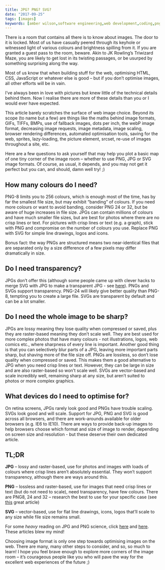 ```yaml
---
title: JPG? PNG? SVG?
date: "2017-09-25"
tags: [images]
keywords: [amber wilson,software engineering,web development,coding,png,svg,jpg, image format, image formats]
---
```


There is a room that contains all there is to know about images. The door to it is locked. Most of us have casually peered through its keyhole or witnessed light of various colours and brightness spilling from it. If you are granted a guest pass to the room, beware. Akin to JK Rowling’s Triwizard Maze, you are likely to get lost in its twisting passages, or be usurped by something surprising along the way.

Most of us know that when building stuff for the web, optimising HTML, CSS, JavaScript or whatever else is good – but if you don’t optimise images, all other efforts will be in vain.

I’ve always been in love with pictures but knew little of the technical details behind them. Now I realise there are more of these details than you or I would ever have expected.

This article barely scratches the surface of web image choice. Beyond its scope (to name but a few) are things like the maths behind image formats, GIFs, TIFFs, BMPs, use of fallback images, dots per inch, the webP image format, decreasing image requests, image metadata, image scaling, browser rendering differences, automated optimisation tools, saving for the web, sprites, lazy-loading, the picture element, srcset, re-use of images throughout a site, etc.

Here are a few questions to ask yourself that may help you plot a basic map of one tiny corner of the image room – whether to use PNG, JPG or SVG image formats. Of course, as usual, it depends, and you may not get it perfect but you can, and should, damn well try! ;)

## How many colours do I need?

PNG-8 limits you to 256 colours, which is enough most of the time, has by far the smallest file size, but may exhibit “banding” of colours. If you need more colours or want to avoid banding, consider PNG 24 or 32, but be aware of huge increases in file size. JPGs can contain millions of colours and have much smaller file sizes, but are best for photos where there are no crisp lines or text. For pictures with crisp lines or text (e.g. a graph), stick with PNG and compromise on the number of colours you use. Replace PNG with SVG for simple line drawings, logos and icons.

Bonus fact: the way PNGs are structured means two near-identical files that are separated only by a size difference of a few pixels may differ dramatically in size.

## Do I need transparency?

JPGs don’t offer this (although some people came up with clever hacks to merge SVG with JPG to make a transparent JPG - see [here](https://css-tricks.com/transparent-jpg-svg/)). PNGs and SVGs support transparency. PNG-24 will likely give better quality than PNG-8, tempting you to create a large file. SVGs are transparent by default and can be a lot smaller.

## Do I need the whole image to be sharp?

JPGs are lossy meaning they lose quality when compressed or saved, plus they are raster-based meaning they don’t scale well. They are best used for more complex photos that have many colours - not illustrations, logos, web comics etc., where sharpness of every line is important. Another good thing is that you can selectively blur parts of a JPG, leaving more important parts sharp, but shaving more of the file size off. PNGs are lossless, so don’t lose quality when compressed or saved. This makes them a good alternative to JPG when you need crisp lines or text. However, they can be large in size and are also raster-based so won’t scale well. SVGs are vector-based and scale incredibly well, remaining sharp at any size, but aren’t suited to photos or more complex graphics.

## What devices do I need to optimise for?

On retina screens, JPGs rarely look good and PNGs have trouble scaling. SVGs look good and will scale. Support for JPG, PNG and SVG is good across all browsers, and there are work-arounds available for older browsers (e.g. IE6 to IE10). There are ways to provide back-up images to help browsers choose which format and size of image to render, depending on screen size and resolution - but these deserve their own dedicated article.

## TL;DR

**JPG** – lossy and raster-based, use for photos and images with loads of colours where crisp lines aren’t absolutely essential. They won’t support transparency, although there are ways around this.

**PNG** – lossless and raster-based, use for images that need crisp lines or text (but do not need to scale), need transparency, have few colours. There are PNG8, 24 and 32 – research the best to use for your specific case (see [this](http://www.patrickhansen.com/2011/02/04/png-8-24-32-what/) great article)

**SVG** – vector-based, use for flat line drawings, icons, logos that’ll scale to any size while file size remains small.

For some _heavy_ reading on JPG and PNG science, click [here](https://medium.freecodecamp.org/how-jpg-works-a4dbd2316f35) and [here](https://medium.com/@duhroach/how-png-works-f1174e3cc7b7). These articles blew my mind!

Choosing image format is only one step towards optimising images on the web. There are many, many other steps to consider, and so, so much to learn! I hope you feel brave enough to explore more corners of the image room – it’s courageous people like you who will pave the way for the excellent web experiences of the future ;)

